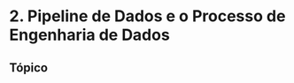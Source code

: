 # 2. Pipeline de Dados e o Processo de Engenharia de Dados

<!--
## <details> <summary> 2.4 Pipeline de Dados x Pipeline ETL </summary>
    - Os sistemas de ETL são um tipo de pipeline de dados, pois movem dados de uma origem, transformam os dados e, em seguida carregam os dados em um destino. 
    Mas ETL geralmente é apenas um subprocesso de um pipeline de dados.
    - O termo ETL foi criado em uma época onde normalmente o único destino era um Data Warehouse e o processo era bem menos complexo. Hoje ETL faz parte de um processo maior de pipeline de dados.
    - Mas o processo é cada vez mais complexo e hoje podemos ter ínumeros tipos de processamento e inúmeros destinos. Por isso o termo pipeline de dados vem sendo cada vez mais usado.
    - Um pipeline de dados é mais amplo, pois é todo o processo envolvido no transporte de dados de um local para outro, incluindo limpeza, transformação, enriquecimento, segurança, orquestração integração/ entrega contínua (CI/CD).
    - Um pipeline de dados pode ser composto de vários pipelines ETL, além de tarefas complementares como enriquecimento de dados, gestão de metadados, linhagem de dados entre outras tarefas. Um pipeline de dados pode ser criado para dados em batch (em lote), dados em streaming ou ambos.
    - Pense que o pipeline de dados é uma grande avenida por onde os dados passam indo do ponto A para o ponto B.
    - Um pipeline ETL seria uma parte desse trajeto.
</details>        

## <details> <summary> 2.5 Característica de Pipelines Modernos </summary>

    Pipelines de dados robustos podem equipar uma empresa adequadamente para obter, coletar, gerenciar, analisar e usar dados com eficiência e então usar os dados para gerar novas oportunidades de mercado e fornecer processos de negócios mais eficientes e econômicos.Os pipelines de dados modernos tornam a extração de informações dos dados coletados rápida e eficiente.
    As principais características ao considerar um pipeline de dados incluem:
        - Processamento de dados contínuo e extensível.
        - A elasticidade e agilidade da nuvem.
        - Recursos isolados e independentes para processamento de dados.
        - Acesso democratizado a dados e gerenciamento de autoatendimento.
        - Alta disponibilidade e recuperação de desastres.
</details>

## <details><summary> 2.6 e 2.7 Principais Ferramentas para Construir Pipelines de Dados - Transformação de Dados </summary>

- [Apache Beam](https://beam.apache.org/)
- [Airbyte](https://airbyte.com/)
- [Stitch](https://www.stitchdata.com/)
- [Keboola](https://www.keboola.com/)
- [Dremio](https://www.dremio.com/) 
- [Fivetran](https://www.fivetran.com/)
- [Dataform](https://dataform.co/)
- [Apache Airflow](https://airflow.apache.org/)
- [Apache Kafka](https://kafka.apache.org/)
- [Apache Spark](https://spark.apache.org/)
- [DBT](https://www.getdbt.com/)
- [AWS Glue](https://aws.amazon.com/pt/glue/)
- [Amazon Athena](https://aws.amazon.com/pt/athena/)
</details>

## <details> <summary> 2.8 Principais Ferramentas para Construir Pipelines de Dados - Armazenamento e Cloud Computing
</summary>

- [Databricks](https://www.databricks.com/)
- [Delta Lake](https://delta.io/)
- [Apache Hadoop](https://hadoop.apache.org/)
- [Apache Hive](https://hive.apache.org/)
- [Snowflake](https://www.snowflake.com/en/)
- [Google BigQuery](https://cloud.google.com/bigquery)
- [Amazon S3](https://aws.amazon.com/pt/s3/)
- [Amazon Redshift](https://aws.amazon.com/pt/redshift/)
- [Segment](https://segment.com/)
- [Azure Data Factory](https://azure.microsoft.com/pt-br/products/data-factory/)

</details>

## <details> <summary> 2.9 Principais Ferramentas para Construir Pipelines de Dados - RealTime Analytics </summary>

- [Tableau](https://www.tableau.com/)
- [Amazon Kinesis](https://aws.amazon.com/pt/kinesis/)
- [Metabase](https://www.metabase.com/)
- [Looker Studio](https://lookerstudio.google.com/overview)
- [Apache Flink](https://flink.apache.org/)
- [Apache Druid](https://druid.apache.org/)
- [Apache Superset](https://superset.apache.org/)
- [Azure Synapse Analytics](https://azure.microsoft.com/pt-br/products/synapse-analytics/)
- [Redash](https://redash.io/)
- [Microstrategy](https://www.microstrategy.com/en)
- [Dataedo](https://dataedo.com/)
- [Power BI](https://powerbi.microsoft.com/pt-br/)
- [Presto](https://prestodb.io/)
- [Terraform](https://www.terraform.io/)

</details>

## <details><summary> 2.10 Ciclo de Vida da Engenharia de Dados - Diagrama </summary>

|ETAPA DSCIENTIST| FUNÇÃO DENGINEER|
| --- | --- |
|Data Preparation | Pair programming|
|Data Preparation| Use Data & SQL as common language |
| Evaluation|Testing |
| Evaluation |Monitoring features|
|Create packages: data preparation, modeling and prediction | Deployment|
| PRODUCT SPRINT|PRODUCT SPRINT |

A(Pair programming) -> B(Use Data & SQL as common language) ->C(Testing) -> D(Monitoring features) -> E(Deployment) -> F[PRODUCT SPRINT]

</details>

## <details><summary> 2.11 Ciclo de Vida da Engenharia de Dados - Fonte de Dados </summary>

Fontes de Dados (Batch e Streaming) -> | Ingestão de Dados | Transformação e Enriquecimento | Carga e Uso dos Dados | -> Analytics, Machine Learning e IA, Relatórios e Dashboards

Arquitetura de Dados, Gestão de Dados e Metadados, Orquestração, Segurança, CI/CD, DataOps
</details>

## <details><summary> 2.12 Ciclo de Vida da Engenharia de Dados - Ingestão de Dados </summary>
    Uma vez que a empresa tem  definido as fontes de dados, ela então passa para o próximo componente que a ingestão de dados. A ingestão de dados Visa você tirar os dados da fonte (da origem) e fazer a ingestão na sua plataforma de dados. 
    Essa plataforma de dados pode ser no ambiente local com Apache Hadoop, eventualmente um data Lake, pode ser no ambiente em nuvem com Snow Flake, com Amazon Redshift ou mesmo Amazon S3.  
    Ou seja eu vou precisar de uma ferramenta que vai extrair os dados e fazer a ingestão no meu ambiente de dados da minha plataforma de dados, para que eu possa seguir em frente no meu processo criando os pipelines por exemplo para transformação, enriquecimento, uso de dados e assim por diante dependendo do tipo de fonte também fica fácil compreender que a ingestão de dados vai requerer os conectores, se eu tiver mais de uma fonte simultânea vou precisar extrair os dados de maneira simultânea, e depois realizar algum tipo de merge ou seja vou ter combinar os dados para então seguir adiante no processo.
    Uma ferramenta como airbyte por exemplo vai buscar esses dados faz a ingestão no sistema de armazenamento, já aplica a transformação e já leva adiante.
    Então a ingestão de dados Visa tirar os dados da fonte e levar esses dados para sua plataforma de dados que é onde a "brincadeira" vai acontecer.
</details>

## <details><summary> 2.15 Ciclo de Vida da Engenharia de Dados - Armazenamento </summary>
Os dados são ativos digitais, eles têm que existir em algum lugar. Não pode existir no além ou no Limbo, então quando eu extrai os dados da fonte e eu fizer a ingestão na plataforma de dados para poder aplicar a transformação e enriquecimento; aonde estarão os dados nesse momento? Em um sistema de armazenamento.

Ou seja eu preciso de um armazenamento no mínimo intermediário para que eu possa colocar os dados ali, os dados vão residir naquele armazenamento para então aplicar transformação com linguagem SQL ou usar linguagem Python ou usar alguma outra ferramenta.

uma vez que os dados tenham sido transformados, enriquecidos eu posso tirar os dados desse armazenamento e então levar para o destino. Esse armazenamento pode ser um Data Lake dentro da empresa, pode ser um data Store que é o sistema de
armazenamento, pode ser um data Warehouse. Depende de como a empresa vai construir a sua arquitetura.
Se a empresa decide extrair os dados do formato bruto e fazer a ingestão no formato bruto para depois poder limpar
transformar, o armazenamento provavelmente será um Data Lake.

Eventualmente a empresa pode extrair os dados, e já aplicar alguma transformação e carregar para DataWarehouse se os dados são mais simples e as transformações forem mais simples, isso também é uma arquitetura totalmente viável.

Se os dados são gerados em tempo real você pode extrair os dados no momento que eles são gerados, você já aplica a limpeza, transformação isso pode ficar até na memória do computador se o volume de dados não é tão grande você usa um cluster para um ambiente distribuído, isso fica na memória do ambiente distribuído no cluster, também é possível então você extraiu, jogou na memória do cluster, aplicou a transformação, já alimentou um dashboard lá com o sistema qualquer de analíticos, já entregou o resultado mas isso tem também outro lado é uma infraestrutura mais complexa para você manter, vai precisar de profissionais ainda mais capacitados, vai funcionar muito bem para um propósito, você não pode extrair todos os dados manter tudo no cluster de maneira simultânea o tempo inteiro dependendo do volume.

Talvez isso não seja algo factível veja que temos sempre canalizar cada cenário a necessidade da empresa como a empresa vai usar os dados no dia a dia.
</details>

-->

## Tópico
<!-- 

2.16) Ciclo de Vida da Engenharia de Dados - Analytics, Machine Learning, IA, Relatórios e Dashboards
2.17) Ciclo de Vida da Engenharia de Dados - Arquitetura de Dados
2.18) Ciclo de Vida da Engenharia de Dados - Gestão de Dados e Metadados
2.19) Ciclo de Vida da Engenharia de Dados - Orquestração
2.20) Ciclo de Vida da Engenharia de Dados - Segurança
2.21) [PDF] O que é CI/CD (Integração Contínua/ Entrega Contínua)
2.22) Ciclo de Vida da Engenharia de Dados - CI/CD 
2.23) Ciclo de Vida da Engenharia de Dados - DataOps
2.24) Ciclo de Vida da Engenharia de Dados - Conclusão
2.25) Quiz
-->

<!--
[Diagramas com MD](https://support.typora.io/Draw-Diagrams-With-Markdown/)
-->